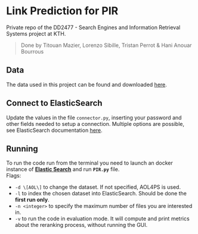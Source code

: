 # Link Prediction for PIR
Private repo of the DD2477 - Search Engines and Information Retrieval Systems project at KTH.

> Done by Titouan Mazier, Lorenzo Sibille, Tristan Perrot & Hani Anouar Bourrous

## Data
The data used in this project can be found and downloaded [here](https://www.scidb.cn/en/detail?dataSetId=5246eba9ec8d4519aa4f0d8f9f092d4b#p4).

## Connect to ElasticSearch
Update the values in the file ```connector.py```, inserting your password and other fields needed to setup a connection. Multiple options are possible, see ElasticSearch documentation [here](https://www.elastic.co/guide/en/elasticsearch/client/python-api/current/connecting.html).


## Running
To run the code run from the terminal you need to launch an docker instance of [**Elastic Search**](https://www.elastic.co/guide/en/elasticsearch/reference/current/docker.html) and run **``PIR.py``** file. \
Flags:
+ ``-d \[AOL\]`` to change the dataset. If not specified, AOL4PS is used.
+ ``-l`` to index the chosen dataset into ElasticSearch. Should be done the **first run only**.
+ ``-n <integer>`` to specify the maximum number of files you are interested in.
+ ``-v`` to run the code in evaluation mode. It will compute and print metrics about the reranking process, without running the GUI.
